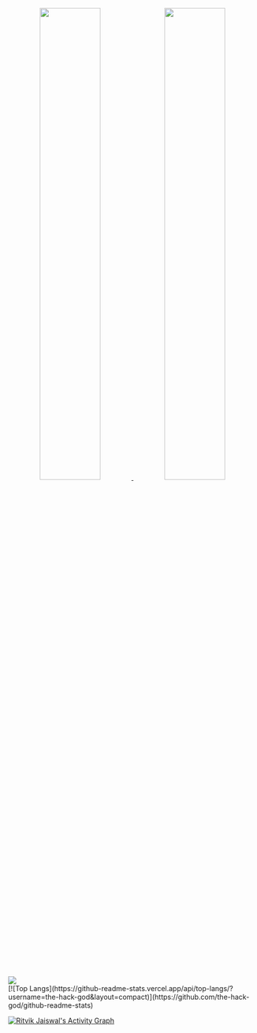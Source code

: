<p align="center">
  <a href="https://github.com/the-hack-god">
  <img width="49.5%" src="https://github-readme-stats.vercel.app/api?username=the-hack-god&show_icons=true&theme=dark&hide_border=true&icon_color=f28a00" />
    <img width="49.5%" src="https://github-readme-streak-stats.herokuapp.com/?user=the-hack-god&theme=dark&hide_border=true" />
  </a>
</p>

<br/>

<div>
<a href="https://github-readme-stats.vercel.app/api/top-langs/?username=the-hack-god&layout=compact&hide=php&theme=dark&hide_border=true">
  <img align="center" src="https://github-readme-stats.vercel.app/api/top-langs/?username=the-hack-god&theme=dark&hide=php&hide_border=true" />
</a>
</div>
[![Top Langs](https://github-readme-stats.vercel.app/api/top-langs/?username=the-hack-god&layout=compact)](https://github.com/the-hack-god/github-readme-stats)
<br/>

[![Ritvik Jaiswal's Activity Graph](https://activity-graph.herokuapp.com/graph?username=the-hack-god&hide_border=true&bg_color=151515&color=fff&line=f28a00&point=f28a00)](https://github.com/the-hack-god)
